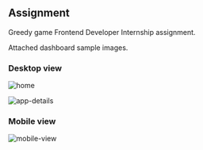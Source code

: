 ## Assignment

Greedy game Frontend Developer Internship assignment.

Attached dashboard sample images.

### Desktop view

![home](https://user-images.githubusercontent.com/65342122/115461228-d16e2880-a246-11eb-8100-6fabef1a8f28.PNG)



![app-details](https://user-images.githubusercontent.com/65342122/115461259-da5efa00-a246-11eb-95e5-d57084f3bb03.PNG)

### Mobile view

![mobile-view](https://user-images.githubusercontent.com/65342122/115461891-915b7580-a247-11eb-85cc-d513f655895c.PNG)
